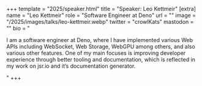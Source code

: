 +++
template = "2025/speaker.html"
title = "Speaker: Leo Kettmeir"
[extra]
  name = "Leo Kettmeir"
  role = "Software Engineer at Deno"
  url = ""
    image = "/2025/images/talks/leo-kettmeir.webp"
  twitter = "crowlKats"
  mastodon = ""
  bio = "<p>I am a software engineer at Deno, where I have implemented various Web APIs including WebSocket, Web Storage, WebGPU among others, and also various other features. One of my main focuses is improving developer experience through better tooling and documentation, which is reflected in my work on jsr.io and it’s documentation generator.</p>"
+++
